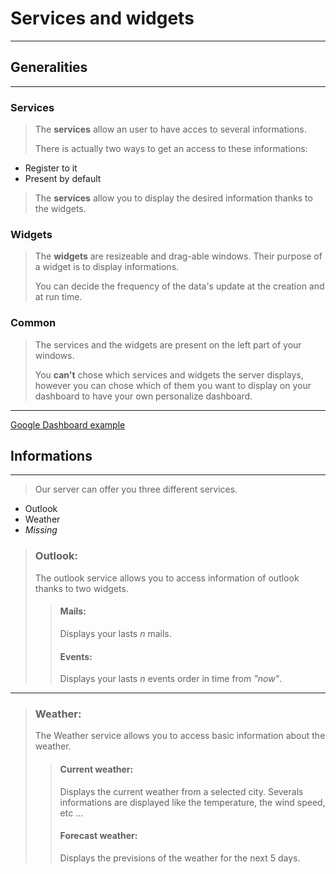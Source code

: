 # Services and widgets

---
## Generalities
---

### Services

> The **services** allow an user to have acces to several informations.
>
>There is actually two ways to get an access to these informations:

* Register to it
* Present by default

> The **services** allow you to display the desired information thanks to the widgets.

### Widgets

> The **widgets** are resizeable and drag-able windows. Their purpose of a widget is to display informations.
>
> You can decide the frequency of the data's update at the creation and at run time.

### Common

> The services and the widgets are present on the left part of your windows.
>
>You **can't** chose which services and widgets the server displays, however you can chose which of them you want to display on your dashboard to have your own personalize dashboard.
---
[Google Dashboard example](https://myaccount.google.com/dashboard "Dashboard")

## Informations
---
> Our server can offer you three different services.

* Outlook
* Weather
* *Missing*

> ### Outlook:
> The outlook service allows you to access information of outlook thanks to two widgets.
>> #### Mails:
>> Displays your lasts *n* mails.
>> #### Events:
>> Displays your lasts *n* events order in time from *"now"*.
---
> ### Weather:
> The Weather service allows you to access basic information about the weather.
>> #### Current weather:
>> Displays the current weather from a selected city.
>> Severals informations are displayed like the temperature, the wind speed, etc ...
>> #### Forecast weather:
>> Displays the previsions of the weather for the next 5 days.